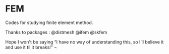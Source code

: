 # FEM
Codes for studying finite element method.

Thanks to packages : @distmesh @ifem @skfem

Hope I won't be saying “I have no way of understanding this, so I’ll believe it and use it til it breaks!” ¬
